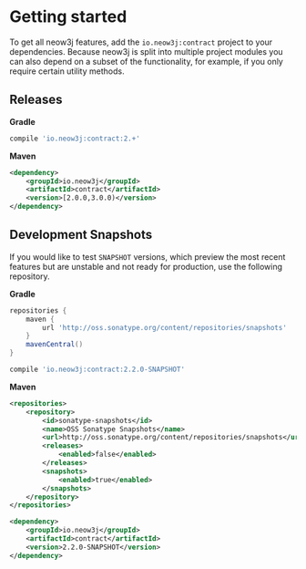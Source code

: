 # Getting started

To get all neow3j features, add the `io.neow3j:contract` project to your dependencies. Because neow3j is split into
multiple project modules you can also depend on a subset of the functionality, for example, if you only require certain
utility methods.


## Releases

__Gradle__

```groovy
compile 'io.neow3j:contract:2.+'
```

__Maven__

```xml
<dependency>
    <groupId>io.neow3j</groupId>
    <artifactId>contract</artifactId>
    <version>[2.0.0,3.0.0)</version>
</dependency>
```

## Development Snapshots

If you would like to test `SNAPSHOT` versions, which preview the most recent features but are unstable and not ready for
production, use the following
repository.

__Gradle__

```groovy
repositories {
    maven {
        url 'http://oss.sonatype.org/content/repositories/snapshots'
    }
    mavenCentral()
}
```

```groovy
compile 'io.neow3j:contract:2.2.0-SNAPSHOT'
```

__Maven__

```xml
<repositories>
    <repository>
        <id>sonatype-snapshots</id>
        <name>OSS Sonatype Snapshots</name>
        <url>http://oss.sonatype.org/content/repositories/snapshots</url>
        <releases>
            <enabled>false</enabled>
        </releases>
        <snapshots>
            <enabled>true</enabled>
        </snapshots>
    </repository>
</repositories>
```

```xml
<dependency>
    <groupId>io.neow3j</groupId>
    <artifactId>contract</artifactId>
    <version>2.2.0-SNAPSHOT</version>
</dependency>
```
